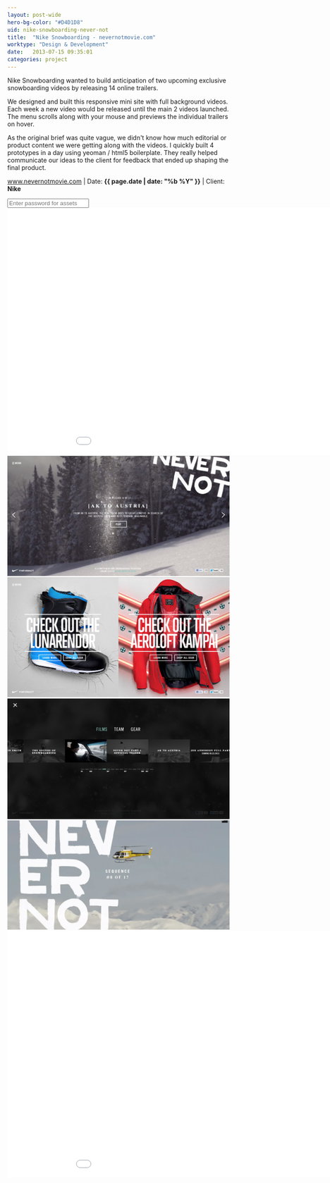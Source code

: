 ```yaml
---
layout: post-wide
hero-bg-color: "#D4D1D8"
uid: nike-snowboarding-never-not
title:  "Nike Snowboarding - nevernotmovie.com"
worktype: "Design & Development"
date:   2013-07-15 09:35:01
categories: project
---
```


<p>
	Nike Snowboarding wanted to build anticipation of two upcoming exclusive snowboarding videos by releasing 14 online trailers.
</p>
<p>
  We designed and built this responsive mini site with full background videos.  Each week a new video would be released until the main 2 videos launched.  The menu scrolls along with your mouse and previews the individual trailers on hover.
</p>

<p>
  As the original brief was quite vague, we didn't know how much editorial or product content we were getting along with the videos.  I quickly built 4 prototypes in a day using yeoman / html5 boilerplate.  They really helped communicate our ideas to the client for feedback that ended up shaping the final product.
</p>

<p class="meta"><a href="http://www.nevernotmovie.com">www.nevernotmovie.com</a> | Date: <strong>{{ page.date | date: "%b %Y" }}</strong> | Client: <strong>Nike</strong></p>

<div class="showcase__password__screen">
  <input type="password" id="showcase__password" value="" placeholder="Enter password for assets"/>
</div>
<div class="showcase passworded">
  <iframe src="//player.vimeo.com/video/75162921" width="1000" height="560" frameborder="0"> </iframe>
  <img src="/img/nike-snowboarding-never-not/2.jpg" alt="nike-snowboarding-never-not-2">
  <img src="/img/nike-snowboarding-never-not/3.jpg" alt="nike-snowboarding-never-not-3">
  <img src="/img/nike-snowboarding-never-not/4.jpg" alt="nike-snowboarding-never-not-4">
  <img src="/img/nike-snowboarding-never-not/1.jpg" alt="nike-snowboarding-never-not-1">
  <iframe src="//player.vimeo.com/video/75163586" width="1000" height="560" frameborder="0"> </iframe>
</div>




